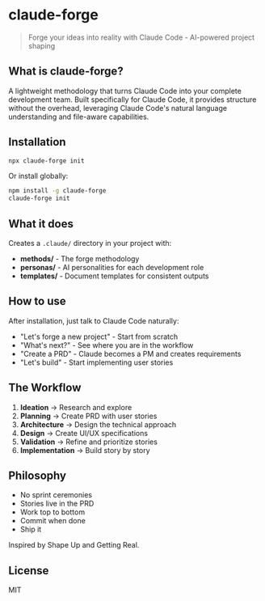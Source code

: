# claude-forge

> Forge your ideas into reality with Claude Code - AI-powered project shaping

## What is claude-forge?

A lightweight methodology that turns Claude Code into your complete development team. Built specifically for Claude Code, it provides structure without the overhead, leveraging Claude Code's natural language understanding and file-aware capabilities.

## Installation

```bash
npx claude-forge init
```

Or install globally:

```bash
npm install -g claude-forge
claude-forge init
```

## What it does

Creates a `.claude/` directory in your project with:
- **methods/** - The forge methodology  
- **personas/** - AI personalities for each development role
- **templates/** - Document templates for consistent outputs

## How to use

After installation, just talk to Claude Code naturally:

- "Let's forge a new project" - Start from scratch
- "What's next?" - See where you are in the workflow
- "Create a PRD" - Claude becomes a PM and creates requirements
- "Let's build" - Start implementing user stories

## The Workflow

1. **Ideation** → Research and explore
2. **Planning** → Create PRD with user stories
3. **Architecture** → Design the technical approach
4. **Design** → Create UI/UX specifications
5. **Validation** → Refine and prioritize stories
6. **Implementation** → Build story by story

## Philosophy

- No sprint ceremonies
- Stories live in the PRD
- Work top to bottom
- Commit when done
- Ship it

Inspired by Shape Up and Getting Real.

## License

MIT
